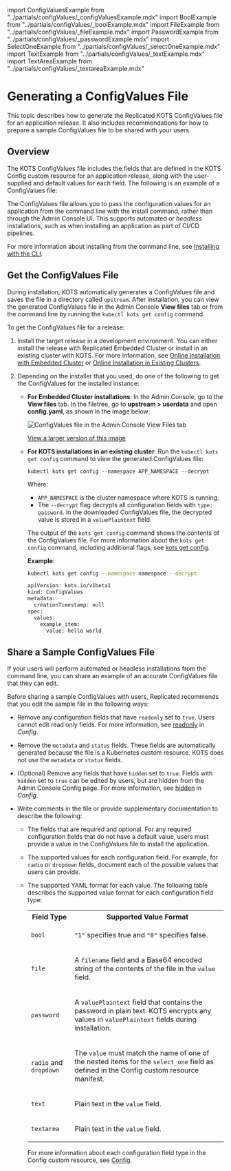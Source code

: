 import ConfigValuesExample from "../partials/configValues/_configValuesExample.mdx"
import BoolExample from "../partials/configValues/_boolExample.mdx"
import FileExample from "../partials/configValues/_fileExample.mdx"
import PasswordExample from "../partials/configValues/_passwordExample.mdx"
import SelectOneExample from "../partials/configValues/_selectOneExample.mdx"
import TextExample from "../partials/configValues/_textExample.mdx"
import TextAreaExample from "../partials/configValues/_textareaExample.mdx"

# Generating a ConfigValues File

This topic describes how to generate the Replicated KOTS ConfigValues file for an application release. It also includes recommendations for how to prepare a sample ConfigValues file to be shared with your users.

## Overview

The KOTS ConfigValues file includes the fields that are defined in the KOTS Config custom resource for an application release, along with the user-supplied and default values for each field. The following is an example of a ConfigValues file:

<ConfigValuesExample/>

The ConfigValues file allows you to pass the configuration values for an application from the command line with the install command, rather than through the Admin Console UI. This supports automated or _headless_ installations, such as when installing an application as part of CI/CD pipelines. 

For more information about installing from the command line, see [Installing with the CLI](/enterprise/installing-existing-cluster-automation).

## Get the ConfigValues File

During installation, KOTS automatically generates a ConfigValues file and saves the file in a directory called `upstream`. After installation, you can view the generated ConfigValues file in the Admin Console **View files** tab or from the command line by running the `kubectl kots get config` command.

To get the ConfigValues file for a release:

1. Install the target release in a development environment. You can either install the release with Replicated Embedded Cluster or install in an existing cluster with KOTS. For more information, see [Online Installation with Embedded Cluster](/enterprise/installing-embedded) or [Online Installation in Existing Clusters](/enterprise/installing-existing-cluster).

1. Depending on the installer that you used, do one of the following to get the ConfigValues for the installed instance:

   * **For Embedded Cluster installations**: In the Admin Console, go to the **View files** tab. In the filetree, go to **upstream > userdata** and open **config.yaml**, as shown in the image below: 

       ![ConfigValues file in the Admin Console View Files tab](/images/admin-console-view-files-configvalues.png)

       [View a larger version of this image](/images/admin-console-view-files-configvalues.png)

   * **For KOTS installations in an existing cluster**: Run the `kubectl kots get config` command to view the generated ConfigValues file:

       ```
       kubectl kots get config --namespace APP_NAMESPACE --decrypt 
       ```
       Where:
       * `APP_NAMESPACE` is the cluster namespace where KOTS is running.
       * The `--decrypt` flag decrypts all configuration fields with `type: password`. In the downloaded ConfigValues file, the decrypted value is stored in a `valuePlaintext` field.

       The output of the `kots get config` command shows the contents of the ConfigValues file. For more information about the `kots get config` command, including additional flags, see [kots get config](/reference/kots-cli-get-config).

       **Example**:

       ```bash
       kubectl kots get config --namespace namespace --decrypt
       ```
       ```bash
       apiVersion: kots.io/v1beta1
       kind: ConfigValues
       metadata:
         creationTimestamp: null
       spec:
         values:
           example_item:
             value: hello world
       ```
    
## Share a Sample ConfigValues File    

If your users will perform automated or headless installations from the command line, you can share an example of an accurate ConfigValues file that they can edit.

Before sharing a sample ConfigValues with users, Replicated recommends that you edit the sample file in the following ways:

   * Remove any configuration fields that have `readonly` set to `true`. Users cannot edit read only fields. For more information, see [readonly](/reference/custom-resource-config#readonly) in _Config_.

   * Remove the `metadata` and `status` fields. These fields are automatically generated because the file is a Kubernetes custom resource. KOTS does not use the `metadata` or `status` fields.

   * (Optional) Remove any fields that have `hidden` set to `true`. Fields with `hidden` set to `true` can be edited by users, but are hidden from the Admin Console Config page. For more information, see [hidden](/reference/custom-resource-config#hidden) in _Config_.

   * Write comments in the file or provide supplementary documentation to describe the following:
      * The fields that are required and optional. For any required configuration fields that do not have a default value, users must provide a value in the ConfigValues file to install the application.
      * The supported values for each configuration field. For example, for `radio` or `dropdown` fields, document each of the possible values that users can provide.
      * The supported YAML format for each value. The following table describes the supported value format for each configuration field type:

        <table>
          <tr><th>Field Type</th><th>Supported Value Format</th></tr>
          <tr><td><code>bool</code></td><td><p><code>"1"</code> specifies true and <code>"0"</code> specifies false.</p><BoolExample/></td></tr>
          <tr><td><code>file</code></td><td><p>A <code>filename</code> field and a Base64 encoded string of the contents of the file in the <code>value</code> field.</p><FileExample/></td></tr>
          <tr><td><code>password</code></td><td><p>A <code>valuePlaintext</code> field that contains the password in plain text. KOTS encrypts any values in <code>valuePlaintext</code> fields during installation.</p><PasswordExample/></td></tr>
          <tr><td><code>radio</code> and <code>dropdown</code></td><td><p>The <code>value</code> must match the name of one of the nested items for the <code>select_one</code> field as defined in the Config custom resource manifest.</p><SelectOneExample/></td></tr>
          <tr><td><code>text</code></td><td><p>Plain text in the <code>value</code> field.</p><TextExample/></td></tr>
          <tr><td><code>textarea</code></td><td><p>Plain text in the <code>value</code> field.</p><TextAreaExample/></td></tr>
        </table>
  
        For more information about each configuration field type in the Config custom resource, see [Config](/reference/custom-resource-config).

